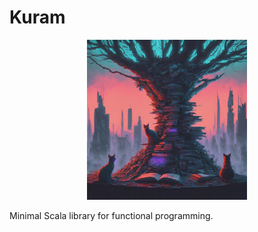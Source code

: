# Kuram

<p align="center">
    <img src="/docs/icon.jpeg" width="256" height="256" />
</p>

Minimal Scala library for functional programming.
